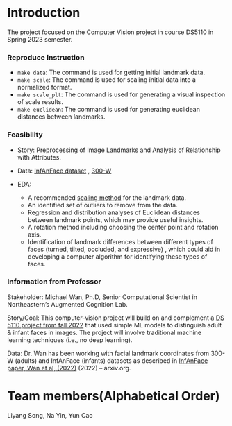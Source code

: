 # Introduction

The project focused on the Computer Vision project in course DS5110 in Spring 2023 semester.

### Reproduce Instruction

- `make data`: The command is used for getting initial landmark data.
- `make scale`: The command is used for scaling initial data into a normalized format.
- `make scale_plt`: The command is used for generating a visual inspection of scale results.
- `make euclidean`: The command is used for generating euclidean distances between landmarks.

### Feasibility

- Story: Preprocessing of Image Landmarks and Analysis of Relationship with Attributes.

- Data: [InfAnFace dataset](https://coe.northeastern.edu/Research/AClab/InfAnFace/)
  , [300-W](https://ibug.doc.ic.ac.uk/resources/300-W/)

- EDA:
    - A recommended [scaling method](./scale.md) for the landmark data.
    - An identified set of outliers to remove from the data.
    - Regression and distribution analyses of Euclidean distances between landmark points, which may provide useful
      insights.
    - A rotation method including choosing the center point and rotation axis.
    - Identification of landmark differences between different types of faces (turned, tilted, occluded, and expressive)
      , which could aid in developing a computer algorithm for identifying these types of faces.

### Information from Professor

Stakeholder: Michael Wan, Ph.D, Senior Computational Scientist in Northeastern’s Augmented Cognition Lab.

Story/Goal: This computer-vision project will build on and complement
a [DS 5110 project from fall 2022](https://github.com/ds5110/faces) that used simple ML models to distinguish adult &
infant faces in images. The project will involve traditional machine learning techniques (i.e., no deep learning).

Data: Dr. Wan has been working with facial landmark coordinates from 300-W (adults) and InfAnFace (infants) datasets as
described in [InfAnFace paper, Wan et al, (2022)](https://arxiv.org/abs/2110.08935) (2022) – arxiv.org.

# Team members(Alphabetical Order)

Liyang Song, Na Yin, Yun Cao
